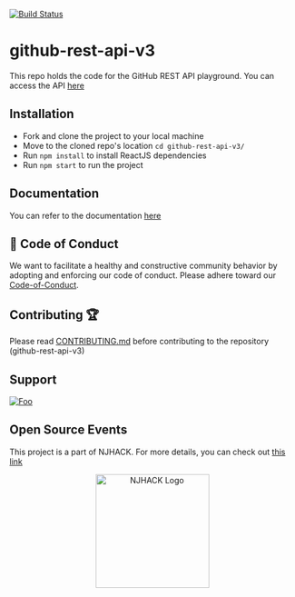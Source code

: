 [![Build Status](https://travis-ci.org/adityabisoi/github-rest-api-v3.svg?branch=main)](https://travis-ci.org/adityabisoi/github-rest-api-v3) 
# github-rest-api-v3
This repo holds the code for the GitHub REST API playground. You can access the API [here](https://adityabisoi.github.io/github-rest-api-v3/)

## Installation
* Fork and clone the project to your local machine
* Move to the cloned repo's location `cd github-rest-api-v3/`
* Run `npm install` to install ReactJS dependencies
* Run `npm start` to run the project

## Documentation
You can refer to the documentation [here](https://bit.ly/3kRkM2e)

##  💼  Code of Conduct
We want to facilitate a healthy and constructive community behavior by adopting and enforcing our code of conduct.
Please adhere toward our [Code-of-Conduct](Code-of-Conduct.md).

## Contributing 🏆
Please read [CONTRIBUTING.md](CONTRIBUTING.md) before contributing to the repository (github-rest-api-v3)

## Support
<a href="https://gitter.im/github-rest-api-v3/Lobby?utm_source=badge&utm_medium=badge&utm_campaign=pr-badge&utm_content=badge" rel="some text">![Foo](https://icon-icons.com/icons2/2530/PNG/72/gitter_button_icon_151850.png
)</a>

## Open Source Events
This project is a part of NJHACK. For more details, you can check out [this link](https://njackwinterofcode.github.io/)

<p align = "center"><img src = "https://user-images.githubusercontent.com/42573842/101052659-eb1b1600-35ac-11eb-9a80-cfaa33a29b04.png" alt = "NJHACK Logo" height=200px></p>
